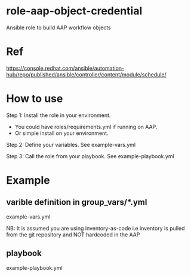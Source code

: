 # role-aap-object-credential
Ansible role to build AAP workflow objects

# Ref
https://console.redhat.com/ansible/automation-hub/repo/published/ansible/controller/content/module/schedule/

# How to use

Step 1: Install the role in your environment.
  - You could have roles/requirements.yml if running on AAP.
  - Or simple install on your environment.

Step 2: Define your variables. See example-vars.yml

Step 3: Call the role from your playbook. See example-playbook.yml

# Example

## varible definition in group_vars/*.yml
example-vars.yml

NB: It is assumed you are using inventory-as-code i.e inventory is pulled from the git repository and NOT hardcoded in the AAP
  
## playbook
example-playbook.yml
